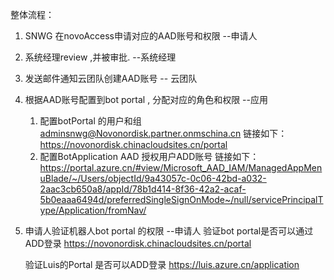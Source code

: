 
整体流程：

  1. SNWG 在novoAccess申请对应的AAD账号和权限  --申请人
  2. 系统经理review ,并被审批.   --系统经理
  3. 发送邮件通知云团队创建AAD账号 -- 云团队
  4. 根据AAD账号配置到bot portal , 分配对应的角色和权限  --应用
      1. 配置botPortal 的用户和组
         adminsnwg@Novonordisk.partner.onmschina.cn
         链接如下： https://novonordisk.chinacloudsites.cn/portal
      2. 配置BotApplication AAD 授权用户ADD账号
         链接如下： https://portal.azure.cn/#view/Microsoft_AAD_IAM/ManagedAppMenuBlade/~/Users/objectId/9a43057c-0c06-42bd-a032-2aac3cb650a8/appId/78b1d414-8f36-42a2-acaf-5b0eaaa6494d/preferredSingleSignOnMode~/null/servicePrincipalType/Application/fromNav/


  5. 申请人验证机器人bot portal 的权限  --申请人
     验证bot portal是否可以通过ADD登录
        https://novonordisk.chinacloudsites.cn/portal
         
     验证Luis的Portal 是否可以ADD登录
     https://luis.azure.cn/application
